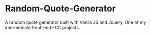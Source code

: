 # Random-Quote-Generator
A random quote generator built with Vanila JS and Jquery. One of my intermediate front-end FCC projects.
